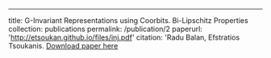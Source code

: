 ---
title: G-Invariant Representations using Coorbits. Bi-Lipschitz Properties
collection: publications
permalink: /publication/2
paperurl: 'http://etsoukan.github.io/files/inj.pdf'
citation: 'Radu Balan, Efstratios Tsoukanis.
[Download paper here](http://etsoukan.github.io/files/inj.pdf)

